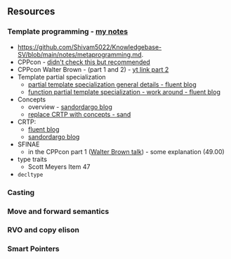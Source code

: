 ## Resources
### Template programming - [my notes](Scott_meyers\GenericProgramming.md) 
- https://github.com/Shivam5022/Knowledgebase-SV/blob/main/notes/metaprogramming.md.  
- CPPcon - [didn't check this but recommended](https://www.youtube.com/watch?v=vwrXHznaYLA)
- CPPcon Walter Brown - (part 1 and 2) - [yt link part 2](https://www.youtube.com/watch?v=a0FliKwcwXE)
- Template partial specialization
    - [partial template specialization general details - fluent blog](https://www.fluentcpp.com/2017/08/11/how-to-do-partial-template-specialization-in-c/)
    - [function partial template specialization - work around - fluent blog](https://www.fluentcpp.com/2017/08/15/function-templates-partial-specialization-cpp/)
- Concepts
    - overview  - [sandordargo blog](https://www.sandordargo.com/blog/2021/02/10/cpp-concepts-motivations)
    - [replace CRTP with concepts - sand](https://www.sandordargo.com/blog/2024/12/04/crtp-vs-concepts)
- CRTP: 
    - [fluent blog](https://www.fluentcpp.com/2017/05/12/curiously-recurring-template-pattern/)
    - [sandordargo blog](https://www.sandordargo.com/blog/2019/03/13/the-curiously-recurring-templatep-pattern-CRTP)
- SFINAE
    - in the CPPcon part 1 ([Walter Brown talk](https://www.youtube.com/watch?v=Am2is2QCvxY)) - some explanation (49.00)
- type traits
    - Scott Meyers Item 47
- `decltype`

### Casting

### Move and forward semantics

### RVO and copy elison

### Smart Pointers

